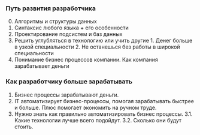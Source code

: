 ### Путь развития разработчика
  0. Алгоритмы и структуры данных
  1. Синтаксис любого языка + его особенности
  2. Проектирование подсистем и баз данных
  3. Решить углубляться в технологию или учить другие
    1. Денег больше в узкой специальности
    2. Не останешься без работы в широкой специальности
  4. Понимание бизнес процессов компании. Как компания зарабатывает деньги

### Как разработчику больше зарабатывать
1. Бизнес процессы зарабатывают деньги.
2. IT автоматизирует бизнес-процессы, помогая зарабатывать быстрее и больше. Плюс помогает экономить на ручном труде.
3. Нужно знать как правильно автоматизировать бизнес процессы. 
  3.1. Какие технологии лучше всего подойдут. 
  3.2. Сколько они будут стоить.
